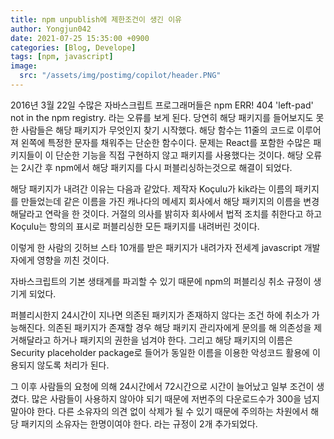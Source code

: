 ```yaml
---
title: npm unpublish에 제한조건이 생긴 이유
author: Yongjun042
date: 2021-07-25 15:35:00 +0900
categories: [Blog, Develope]
tags: [npm, javascript]
image:
  src: "/assets/img/postimg/copilot/header.PNG"
---
```


2016년 3월 22일 수많은 자바스크립트 프로그래머들은 npm ERR! 404 'left-pad' not in the npm registry. 라는 오류를 보게 된다.
당연히 해당 패키지를 들어보지도 못한 사람들은 해당 패키지가 무엇인지 찾기 시작했다.
해당 함수는 11줄의 코드로 이루어져 왼쪽에 특정한 문자를 채워주는 단순한 함수이다.
문제는 React를 포함한 수많은 패키지들이 이 단순한 기능을 직접 구현하지 않고 패키지를 사용했다는 것이다.
해당 오류는 2시간 후 npm에서 해당 패키지를 다시 퍼블리싱하는것으로 해결이 되었다.

해당 패키지가 내려간 이유는 다음과 같았다.
제작자 Koçulu가 kik라는 이름의 패키지를 만들었는데 같은 이름을 가진 캐나다의 메세지 회사에서 해당 패키지의 이름을 변경해달라고 연락을 한 것이다.
거절의 의사를 밝히자 회사에서 법적 조치를 취한다고 하고 Koçulu는 항의의 표시로 퍼블리싱한 모든 패키지를 내려버린 것이다.

이렇게 한 사람의 깃허브 스타 10개를 받은 패키지가 내려가자 전세계 javascript 개발자에게 영향을 끼친 것이다.

자바스크립트의 기본 생태계를 파괴할 수 있기 때문에 npm의 퍼블리싱 취소 규정이 생기게 되었다.

퍼블리시한지 24시간이 지나면 의존된 패키지가 존재하지 않다는 조건 하에 취소가 가능해진다. 의존된 패키지가 존재할 경우 해당 패키지 관리자에게 문의를 해 의존성을 제거해달라고 하거나 패키지의 권한을 넘겨야 한다. 그리고 해당 패키지의 이름은 Security placeholder package로 들어가 동일한 이름을 이용한 악성코드 활용에 이용되지 않도록 처리가 된다.

그 이후 사람들의 요청에 의해 24시간에서 72시간으로 시간이 늘어났고 일부 조건이 생겼다.
많은 사람들이 사용하지 않아야 되기 때문에 저번주의 다운로드수가 300을 넘지 말아야 한다.
다른 소유자의 의견 없이 삭제가 될 수 있기 때문에 주의하는 차원에서 해당 패키지의 소유자는 한명이여야 한다.
라는 규정이 2개 추가되었다.
